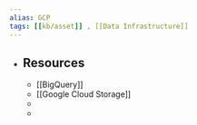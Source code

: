 ```yaml
---
alias: GCP
tags: [[kb/asset]] , [[Data Infrastructure]] 
---
```


- ## Resources
	- [[BigQuery]]
	- [[Google Cloud Storage]]
	-
	-